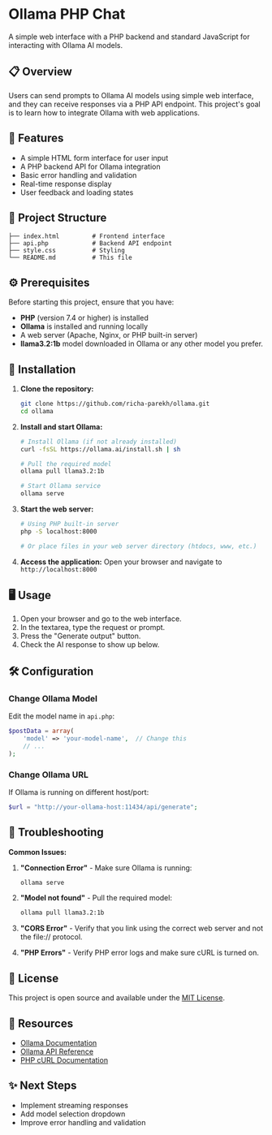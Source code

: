 # Ollama PHP Chat

A simple web interface with a PHP backend and standard JavaScript for interacting with Ollama AI models.

## 📋 Overview

Users can send prompts to Ollama AI models using simple web interface, and they can receive responses via a PHP API endpoint. This project's goal is to learn how to integrate Ollama with web applications.

## 🚀 Features

- A simple HTML form interface for user input 
- A PHP backend API for Ollama integration
- Basic error handling and validation 
- Real-time response display 
- User feedback and loading states

## 📁 Project Structure

```
├── index.html         # Frontend interface
├── api.php            # Backend API endpoint
├── style.css          # Styling
└── README.md          # This file
```

## ⚙️ Prerequisites

Before starting this project, ensure that you have:

- **PHP** (version 7.4 or higher) is installed
- **Ollama** is installed and running locally
- A web server (Apache, Nginx, or PHP built-in server)
- **llama3.2:1b** model downloaded in Ollama or any other model you prefer.

## 🔧 Installation

1. **Clone the repository:**
   ```bash
   git clone https://github.com/richa-parekh/ollama.git
   cd ollama
   ```

2. **Install and start Ollama:**
   ```bash
   # Install Ollama (if not already installed)
   curl -fsSL https://ollama.ai/install.sh | sh
   
   # Pull the required model
   ollama pull llama3.2:1b
   
   # Start Ollama service
   ollama serve
   ```

3. **Start the web server:**
   ```bash
   # Using PHP built-in server
   php -S localhost:8000
   
   # Or place files in your web server directory (htdocs, www, etc.)
   ```

4. **Access the application:**
   Open your browser and navigate to `http://localhost:8000`

## 🖥️ Usage

1. Open your browser and go to the web interface.
2. In the textarea, type the request or prompt.
3. Press the "Generate output" button.
4. Check the AI response to show up below.

<!-- ## 🔄 How It Works

### Frontend (index.html)
- Captures user input from textarea
- Sends JSON data to PHP backend using fetch API
- Displays responses and handles errors
- Provides loading states during processing

### Backend (api.php)
- Receives JSON data from frontend
- Validates and processes user input
- Communicates with Ollama API endpoints:
  - `/api/show` - Checks if model exists
  - `/api/generate` - Generates AI response
- Returns JSON response to frontend -->

<!-- ### Data Flow
```
User Input → JavaScript → PHP API → Ollama → PHP API → JavaScript → Display
``` -->

<!-- ## 📝 API Endpoints

### POST /api.php
Processes user prompts and returns AI-generated responses.

**Request:**
```json
{
  "prompt": "Your question here"
}
```

**Response:**
```json
{
  "response": "AI generated response"
}
```

**Error Response:**
```json
{
  "error": "Error message"
}
``` -->

## 🛠️ Configuration

### Change Ollama Model
Edit the model name in `api.php`:
```php
$postData = array(
    'model' => 'your-model-name',  // Change this
    // ...
);
```

### Change Ollama URL
If Ollama is running on different host/port:
```php
$url = "http://your-ollama-host:11434/api/generate";
```

## 🐛 Troubleshooting

**Common Issues:**

1. **"Connection Error"** - Make sure Ollama is running:
   ```bash
   ollama serve
   ```

2. **"Model not found"** - Pull the required model:
   ```bash
   ollama pull llama3.2:1b
   ```

3. **"CORS Error"** - Verify that you link using the correct web server and not the file:// protocol.

4. **"PHP Errors"** - Verify PHP error logs and make sure cURL is turned on.

<!-- ## 🤝 Contributing

This is a beginner-level project. Feel free to:
- Fork the repository
- Submit pull requests
- Report issues
- Suggest improvements -->

## 📄 License

This project is open source and available under the [MIT License](LICENSE).

## 🔗 Resources

- [Ollama Documentation](https://github.com/ollama/ollama)
- [Ollama API Reference](https://github.com/ollama/ollama/blob/main/docs/api.md)
- [PHP cURL Documentation](https://www.php.net/manual/en/book.curl.php)

## ✨ Next Steps
<!-- - Add conversation history  -->
- Implement streaming responses
- Add model selection dropdown
- Improve error handling and validation
<!-- - Add CSS styling and better UI
- Implement authentication
- Add response caching -->